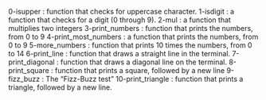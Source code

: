 0-isupper :  function that checks for uppercase character.
1-isdigit : a function that checks for a digit (0 through 9).
2-mul :  a function that multiplies two integers
3-print_numbers :  function that prints the numbers, from 0 to 9
4-print_most_numbers :  a function that prints the numbers, from 0 to 9 
5-more_numbers :  function that prints 10 times the numbers, from 0 to 14
6-print_line :  function that draws a straight line in the terminal. 
7-print_diagonal :  function that draws a diagonal line on the terminal.
8-print_square : function that prints a square, followed by a new line
9-fizz_buzz : The “Fizz-Buzz test”
10-print_triangle : function that prints a triangle, followed by a new line.

